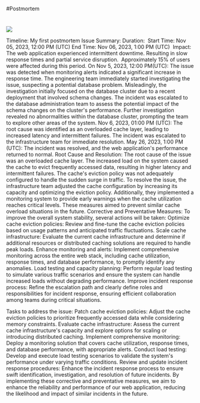 #Postmortem

#
![](https://th.bing.com/th/id/OIP.SuVd_ZK3tPoSjZN5_ckflAHaE8?pid=ImgDet&rs=1)

Timeline: My first postmortem
Issue Summary:
Duration: 
Start Time: Nov 05, 2023, 12:00 PM (UTC)
End Time: Nov 06, 2023, 1:00 PM (UTC)
 Impact: 
The web application experienced intermittent downtime.
Resulting in slow response times and partial service disruption. 
Approximately 15% of users were affected during this period.
On Nov 5, 2023, 12:00 PM(UTC): The issue was detected when monitoring alerts indicated a significant increase in response time.
The engineering team immediately started investigating the issue, suspecting a potential database problem.
Misleadingly, the investigation initially focused on the database cluster due to a recent deployment that involved schema changes.
The incident was escalated to the database administration team to assess the potential impact of the schema changes on the cluster's performance.
Further investigation revealed no abnormalities within the database cluster, prompting the team to explore other areas of the system.
Nov 6, 2023, 01:00 PM (UTC): The root cause was identified as an overloaded cache layer, leading to increased latency and intermittent failures.
The incident was escalated to the infrastructure team for immediate resolution.
May 26, 2023, 1:00 PM (UTC): The incident was resolved, and the web application's performance returned to normal.
Root Cause and Resolution: The root cause of the issue was an overloaded cache layer. The increased load on the system caused the cache to evict frequently accessed data, resulting in higher latency and intermittent failures. The cache's eviction policy was not adequately configured to handle the sudden surge in traffic.
To resolve the issue, the infrastructure team adjusted the cache configuration by increasing its capacity and optimizing the eviction policy. Additionally, they implemented a monitoring system to provide early warnings when the cache utilization reaches critical levels. These measures aimed to prevent similar cache overload situations in the future.
Corrective and Preventative Measures: To improve the overall system stability, several actions will be taken:
Optimize cache eviction policies: Review and fine-tune the cache eviction policies based on usage patterns and anticipated traffic fluctuations.
Scale cache infrastructure: Evaluate the current cache infrastructure and determine if additional resources or distributed caching solutions are required to handle peak loads.
Enhance monitoring and alerts: Implement comprehensive monitoring across the entire web stack, including cache utilization, response times, and database performance, to promptly identify any anomalies.
Load testing and capacity planning: Perform regular load testing to simulate various traffic scenarios and ensure the system can handle increased loads without degrading performance.
Improve incident response process: Refine the escalation path and clearly define roles and responsibilities for incident response, ensuring efficient collaboration among teams during critical situations.

Tasks to address the issue:
Patch cache eviction policies: Adjust the cache eviction policies to prioritize frequently accessed data while considering memory constraints.
Evaluate cache infrastructure: Assess the current cache infrastructure's capacity and explore options for scaling or introducing distributed caching.
Implement comprehensive monitoring: Deploy a monitoring solution that covers cache utilization, response times, and database performance, with appropriate alerts.
Conduct load testing: Develop and execute load testing scenarios to validate the system's performance under varying traffic conditions.
Review and update incident response procedures: Enhance the incident response process to ensure swift identification, investigation, and resolution of future incidents.
By implementing these corrective and preventative measures, we aim to enhance the reliability and performance of our web application, reducing the likelihood and impact of similar incidents in the future.
